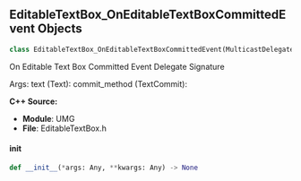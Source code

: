 ## EditableTextBox_OnEditableTextBoxCommittedEvent Objects

```python
class EditableTextBox_OnEditableTextBoxCommittedEvent(MulticastDelegateBase)
```

On Editable Text Box Committed Event  Delegate Signature

Args:
    text (Text): 
    commit_method (TextCommit):

**C++ Source:**

- **Module**: UMG
- **File**: EditableTextBox.h

<a id="unreal.EditableTextBox_OnEditableTextBoxCommittedEvent.__init__"></a>

#### __init__

```python
def __init__(*args: Any, **kwargs: Any) -> None
```

<a id="unreal.InputKeySelector_OnIsSelectingKeyChanged"></a>